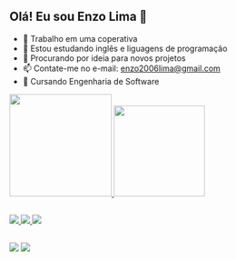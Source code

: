 ## Olá! Eu sou Enzo Lima 👋

- 🔭 Trabalho em uma coperativa
- 🌱 Estou estudando inglês e liguagens de programação
- 🤔 Procurando por ideia para novos projetos
- 📫 Contate-me no e-mail: enzo2006lima@gmail.com
- 📖 Cursando Engenharia de Software

<div>
  <a href="https://github.com/rafaballerini">
  <img height="180em" src="https://github-readme-stats.vercel.app/api?username=Enzo-FLima&show_icons=true&theme=tokyonight&include_all_commits=true&count_private=true"/>
  <img height="160em" src="https://github-readme-stats.vercel.app/api/top-langs/?username=Enzo-FLima&layout=compact&langs_count=16&theme=tokyonight"/>
</div>
    
##
    
<div>
  <a href="https://osprogramadores.com/blog/2024/08/24/introducao_a_linguagem_de_programacao_cpp/"><img src="https://img.shields.io/badge/C%2B%2B-00599C?style=for-the-badge&logo=c%2B%2B&logoColor=white">
<a href="https://embarcados.com.br/linguagem-c-guia-completo/"><img src="https://img.shields.io/badge/C-00599C?style=for-the-badge&logo=c&logoColor=white">
  <a href="https://www.hostinger.com.br/tutoriais/o-que-e-html-conceitos-basicos"><img src="https://img.shields.io/badge/HTML-239120?style=for-the-badge&logo=html5&logoColor=white">
</div>

##

<div>
<a href="mailto:enzo2006lima@gmail.com"><img src="https://img.shields.io/badge/Gmail-D14836?style=for-the-badge&logo=gmail&logoColor=white"></a> 
<a href="https://www.linkedin.com/in/enzo-lima-b57418369/?trk=public-profile-join-page"><img src="https://img.shields.io/badge/LinkedIn-0077B5?style=for-the-badge&logo=linkedin&logoColor=white">
</div>
